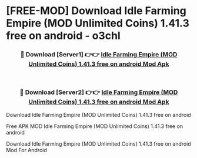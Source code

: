 # [FREE-MOD] Download Idle Farming Empire (MOD Unlimited Coins) 1.41.3 free on android - o3chl


<div align="center">
<h3>🔴 Download [Server1] 👉👉 <a href="https://apk-comot.site?title=Idle_Farming_Empire_(MOD_Unlimited_Coins)_1.41.3_free_on_android">Idle Farming Empire (MOD Unlimited Coins) 1.41.3 free on android Mod Apk</a></h3><br>

<h3>🔴 Download [Server2] 👉👉 <a href="https://apk-comot.site?title=Idle_Farming_Empire_(MOD_Unlimited_Coins)_1.41.3_free_on_android">Idle Farming Empire (MOD Unlimited Coins) 1.41.3 free on android Mod Apk</a></h3>
</div>



Download Idle Farming Empire (MOD Unlimited Coins) 1.41.3 free on android 

Free APK MOD Idle Farming Empire (MOD Unlimited Coins) 1.41.3 free on android 

Download Idle Farming Empire (MOD Unlimited Coins) 1.41.3 free on android Mod For Android
